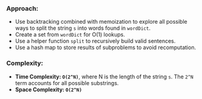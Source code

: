 ### Approach:
- Use backtracking combined with memoization to explore all possible ways to split the string `s` into words found in `wordDict`.
- Create a set from `wordDict` for O(1) lookups.
- Use a helper function `split` to recursively build valid sentences.
- Use a hash map to store results of subproblems to avoid recomputation.
​
### Complexity:
- **Time Complexity: `O(2^N)`**, where N is the length of the string `s`. The `2^N` term accounts for all possible substrings.
- **Space Complexity: `O(2^N)`**